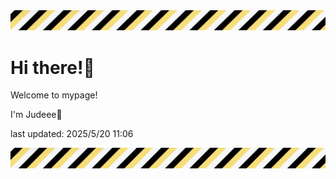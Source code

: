 <!-- Header image -->
<img src="./pokemon/pokemon_10.png" width="1000">

# Hi there!👋

Welcome to mypage!

I'm Judeee🐷

last updated: 2025/5/20 11:06

<!-- Footer image -->
<img src="./pokemon/pokemon_10.png" width="1000">
